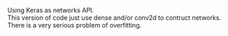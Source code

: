 Using Keras as networks API.  
This version of code just use dense and/or conv2d to contruct networks.  
There is a very serious problem of overfitting.  
